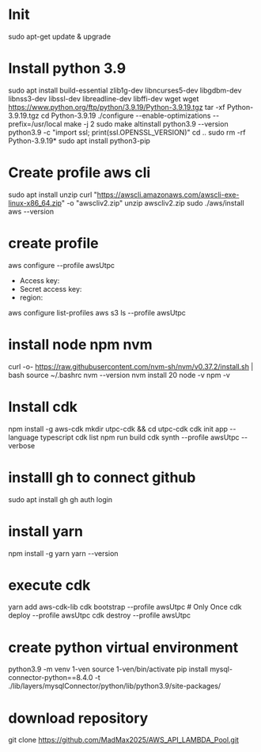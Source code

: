# Init
sudo apt-get update & upgrade

# Install python 3.9 
sudo apt install build-essential zlib1g-dev libncurses5-dev libgdbm-dev libnss3-dev libssl-dev libreadline-dev libffi-dev wget
wget https://www.python.org/ftp/python/3.9.19/Python-3.9.19.tgz
tar -xf Python-3.9.19.tgz
cd Python-3.9.19
./configure --enable-optimizations --prefix=/usr/local
make -j 2
sudo make altinstall
python3.9 --version
python3.9 -c "import ssl; print(ssl.OPENSSL_VERSION)"
cd ..
sudo rm -rf Python-3.9.19*
sudo apt install python3-pip

# Create profile aws cli
sudo apt install unzip
curl "https://awscli.amazonaws.com/awscli-exe-linux-x86_64.zip" -o "awscliv2.zip"
unzip awscliv2.zip
sudo ./aws/install
aws --version

# create profile
aws configure --profile awsUtpc
- Access key: 
- Secret access key: 
- region: 

aws configure list-profiles
aws s3 ls --profile awsUtpc



# install node npm nvm 
curl -o- https://raw.githubusercontent.com/nvm-sh/nvm/v0.37.2/install.sh | bash
source ~/.bashrc
nvm --version
nvm install 20
node -v
npm -v

# Install cdk

npm install -g aws-cdk
mkdir utpc-cdk && cd utpc-cdk
cdk init app --language typescript
cdk list
npm run build
cdk synth --profile awsUtpc --verbose

# installl gh to connect github 
sudo apt install gh
gh auth login

# install yarn 
npm install -g yarn
yarn --version

# execute cdk 
yarn add aws-cdk-lib
cdk bootstrap --profile awsUtpc  #  Only Once
cdk deploy --profile awsUtpc
cdk destroy --profile awsUtpc



# create python virtual environment 
python3.9 -m venv 1-ven
source 1-ven/bin/activate
pip install mysql-connector-python==8.4.0 -t ./lib/layers/mysqlConnector/python/lib/python3.9/site-packages/


# download repository
git clone https://github.com/MadMax2025/AWS_API_LAMBDA_Pool.git

